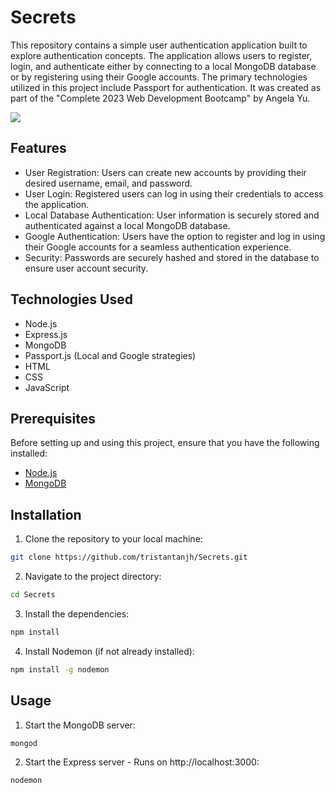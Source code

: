# Secrets
This repository contains a simple user authentication application built to explore authentication concepts. 
The application allows users to register, login, and authenticate either by connecting to a local MongoDB database or by registering using their Google accounts. 
The primary technologies utilized in this project include Passport for authentication.
It was created as part of the "Complete 2023 Web Development Bootcamp" by Angela Yu.

<img src="https://drive.google.com/uc?export=view&id=1OhzmiHvgR3tB1UPB-93vgZOijfllxHuq"> 

## Features
- User Registration: Users can create new accounts by providing their desired username, email, and password.
- User Login: Registered users can log in using their credentials to access the application.
- Local Database Authentication: User information is securely stored and authenticated against a local MongoDB database.
- Google Authentication: Users have the option to register and log in using their Google accounts for a seamless authentication experience.
- Security: Passwords are securely hashed and stored in the database to ensure user account security.

## Technologies Used
- Node.js
- Express.js
- MongoDB
- Passport.js (Local and Google strategies)
- HTML
- CSS
- JavaScript
  
## Prerequisites

Before setting up and using this project, ensure that you have the following installed:

- [Node.js](https://nodejs.org/en)
- [MongoDB](https://www.mongodb.com/try/download/community)

## Installation

1. Clone the repository to your local machine:
```bash
git clone https://github.com/tristantanjh/Secrets.git
```
2. Navigate to the project directory:
```bash
cd Secrets
```
3. Install the dependencies:
```bash
npm install
```
4. Install Nodemon (if not already installed):
```bash
npm install -g nodemon
```

## Usage
1. Start the MongoDB server:
```bash
mongod
```
  
2. Start the Express server - Runs on http://localhost:3000:
```bash
nodemon
```

